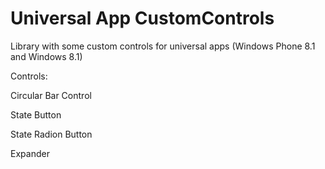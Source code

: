 Universal App CustomControls
==========================

Library with some custom controls for universal apps (Windows Phone 8.1 and Windows 8.1)

Controls:

Circular Bar Control

State Button

State Radion Button

Expander
